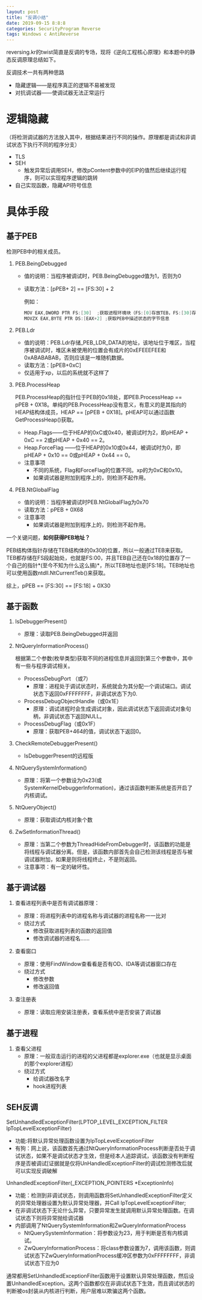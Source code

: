 ```yaml
---
layout: post
title: "反调小结"
date: 2019-09-15 8:8:8
categories: SecurityProgram Reverse
tags: Windows c AntiReverse
---
```


reversing.kr的twist简直是反调的专场，现将《逆向工程核心原理》和本题中的静态反调原理总结如下。

反调技术一共有两种思路

* 隐藏逻辑——是程序真正的逻辑不易被发现
* 对抗调试器——使调试器无法正常运行

# 逻辑隐藏
（将检测调试器的方法放入其中，根据结果进行不同的操作。原理都是调试和非调试状态下执行不同的程序分支）
* TLS
* SEH
    * 触发异常后调用SEH，修改pContent参数中的EIP的值然后继续运行程序，则可以实现程序逻辑的跳转
* 自己实现函数，隐藏API符号信息

# 具体手段

## 基于PEB

检测PEB中的相关成员。

1. PEB.BeingDebugged
   * 值的说明：当程序被调试时，PEB.BeingDebugged值为1，否则为0

   * 读取方法：[pPEB+ 2] == [FS:30] + 2

     例如：

     ```c
     MOV EAX,DWORD PTR FS:[30]  ;获取进程环境块（FS:[0]存放TEB，FS:[30]存PEB地址）
     MOVZX EAX,BYTE PTR DS:[EAX+2] ;获取PEB中描述状态的字节信息
     ```

2. PEB.Ldr
   * 值的说明：PEB.Ldr存储_PEB_LDR_DATA的地址，该地址位于堆区，当程序被调试时，堆区未被使用的位置会有成片的0xEFEEEFEE和0xABABABAB，否则应该是一堆随机数据。
   * 读取方法：[pPEB+0xC]
   * 仅适用于xp，以后的系统就不这样了

3. PEB.ProcessHeap

   PEB.ProcessHeap的指针位于PEB的0x18处，即PEB.ProcessHeap == pPEB + 0X18。单纯的PEB.ProcessHeap没有意义，有意义的是其指向的HEAP结构体成员，HEAP == [pPEB + 0X18]。pHEAP可以通过函数GetProcessHeap()获取。

   * Heap.Flags——位于HEAP的0xC或0x40，被调试时为2，即pHEAP + 0xC == 2或pHEAP + 0x40 == 2。
   * Heap.ForceFlag ——位于HEAP的0x10或0x44，被调试时为0，即pHEAP + 0x10 == 0或pHEAP + 0x44 == 0。
   * 注意事项
     * 不同的系统，Flag和ForceFlag的位置不同。xp的为0xC和0x10。
     * 如果调试器是附加到程序上的，则检测不起作用。

4. PEB.NtGlobalFlag

   * 值的说明：当程序被调试时PEB.NtGlobalFlag为0x70
   * 读取方法：pPEB + 0X68
   * 注意事项
     * 如果调试器是附加到程序上的，则检测不起作用。

一个关键问题，**如何获得PEB地址？**

PEB结构体指针存储在TEB结构体的0x30的位置，所以一般通过TEB来获取。TEB都存储在FS段起始处，也就是FS:00，并且TEB自己还在0x18的位置存了一个自己的指针*(至今不知为什么这么搞)*，所以TEB地址也是[FS:18]。TEB地址也可以使用函数ntdll.NtCurrentTeb()来获取。

综上，pPEB == [FS:30] == [FS:18] + 0X30

## 基于函数

1. IsDebuggerPresent()

   * 原理：读取PEB.BeingDebugged并返回

2. NtQueryInformationProcess()

   根据第二个参数(枚举类型)获取不同的进程信息并返回到第三个参数中，其中有一些与程序调试相关。

   * ProcessDebugPort （或7）
     * 原理：进程处于调试状态时，系统就会为其分配一个调试端口。调试状态下返回0xFFFFFFFF，非调试状态下为0.
   * ProcessDebugObjectHandle（或0x1E）
     * 原理：调试进程时会生成调试对象，因此调试状态下返回调试对象句柄，非调试状态下返回NULL。
   * ProcessDebugFlag（或0x1F）
     * 原理：获取PEB+464的值，调试状态下返回0。

3. CheckRemoteDebuggerPresent()

   * IsDebuggerPresent的远程版

4. NtQuerySystemInformation()

   * 原理：将第一个参数设为0x23(或SystemKernelDebuggerInformation)，通过该函数判断系统是否开启了内核调试。

5. NtQueryObject()

   * 原理：获取调试内核对象个数

6. ZwSetInformationThread()

   * 原理：当第二个参数为ThreadHideFromDebugger时，该函数的功能是将线程与调试器分离。但是，该函数内部首先会自己检测该线程是否与被调试器附加，如果是则将线程终止，不是则返回。
   * 注意事项：有一定的破坏性。

## 基于调试器

1. 查看进程列表中是否有调试器原理：
   * 原理：将进程列表中的进程名称与调试器的进程名称一一比对
   * 绕过方式
     * 修改获取进程列表的函数的返回值
     * 修改调试器的进程名......

2. 查看窗口
   * 原理：使用FindWindow查看看是否有OD、IDA等调试器窗口存在
   * 绕过方式
     * 修改参数
     * 修改返回值

3. 查注册表
   * 原理：读取应用安装注册表，查看系统中是否安装了调试器

## 基于进程

1. 查看父进程
    * 原理：一般双击运行的进程的父进程都是explorer.exe（也就是显示桌面的那个explorer进程）
    * 绕过方式
        * 给调试器改名字
        * hook进程列表

## SEH反调
SetUnhandledExceptionFilter(LPTOP_LEVEL_EXCEPTION_FILTER lpTopLevelExceptionFilter)
 * 功能:将默认异常处理函数设置为lpTopLevelExceptionFilter
 * 有狗：网上说，该函数首先通过NtQueryInformationProcess判断是否处于调试状态，如果不是调试状态才生效，但是经本人追踪调试，该函数没有判断程序是否被调试[证据就是仅将UnHandledExceptionFilter的调试检测修改后就可以实现反调破解

UnhandledExceptionFilter(_EXCEPTION_POINTERS *ExceptionInfo)
* 功能：检测到非调试状态，则调用函数将SetUnhandledExceptionFilter定义的异常处理器设置为默认异常处理器，并Call lpTopLevelExceptionFilter;
* 在非调试状态下无论什么异常，只要异常发生就调用默认异常处理函数。在调试状态下则将异常抛给调试器
* 内部调用了NtQuerySystemInformation和ZwQueryInformationProcess
    * NtQuerySystemInformation：将参数设为23，用于判断是否有内核调试。
    * ZwQueryInformationProcess：将class参数设置为7，调用该函数，则调试状态下ZwQueryInformationProcess缓冲区参数为0xFFFFFFFF，非调试状态下应为0

通常都用SetUnhandledExceptionFilter函数用于设置默认异常处理函数，然后设置UnhandledException。这两个函数都仅在非调试状态下生效，而且调试状态的判断被os封装从内核进行判断，用户层难以欺骗这两个函数。